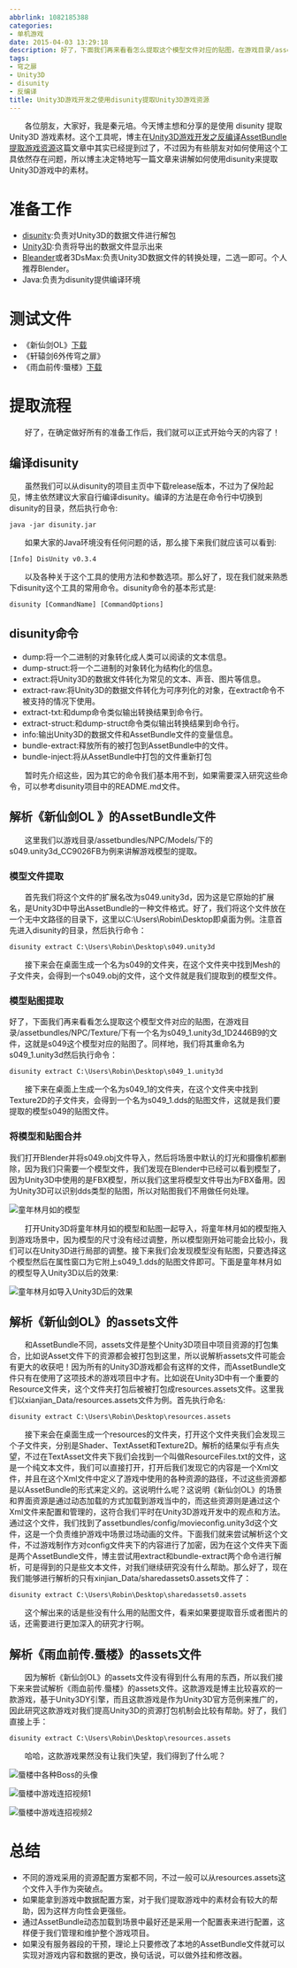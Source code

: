 ```yaml
---
abbrlink: 1082185388
categories:
- 单机游戏
date: 2015-04-03 13:29:18
description: 好了，下面我们再来看看怎么提取这个模型文件对应的贴图，在游戏目录/assetbundles/NPC/Texture/下有一个名为s049_1.unity3d_1D2446B9的文件，这就是s049这个模型对应的贴图了;下面我们就来尝试解析这个文件，不过游戏制作方对config文件夹下的内容进行了加密，因为在这个文件夹下面是两个AssetBundle文件，博主尝试用extract和bundle-extract两个命令进行解析，可是得到的只是些文本文件，对我们继续研究没有什么帮助;这个工具呢，博主在[Unity3D游戏开发之反编译AssetBundle提取游戏资源](http://www.qinyuanpei.com/2015/04/02/unity3d-development-with-assetbundle/)这篇文章中其实已经提到过了，不过因为有些朋友对如何使用这个工具依然存在问题，所以博主决定特地写一篇文章来讲解如何使用disunity来提取Unity3D游戏中的素材
tags:
- 穹之扉
- Unity3D
- disunity
- 反编译
title: Unity3D游戏开发之使用disunity提取Unity3D游戏资源
---
```


&emsp;&emsp;各位朋友，大家好，我是秦元培。今天博主想和分享的是使用 disunity 提取 Unity3D 游戏素材。这个工具呢，博主在[Unity3D游戏开发之反编译AssetBundle提取游戏资源](http://www.qinyuanpei.com/2015/04/02/unity3d-development-with-assetbundle/)这篇文章中其实已经提到过了，不过因为有些朋友对如何使用这个工具依然存在问题，所以博主决定特地写一篇文章来讲解如何使用disunity来提取Unity3D游戏中的素材。

<!--more-->

# 准备工作
* [disunity](https://github.com/ata4/disunity):负责对Unity3D的数据文件进行解包
* [Unity3D](http://www.unity3d.com):负责将导出的数据文件显示出来
* [Bleander](http://www.blender.org/)或者3DsMax:负责Unity3D数据文件的转换处理，二选一即可。个人推荐Blender。
* Java:负责为disunity提供编译环境

# 测试文件
* 《新仙剑OL》[下载](http://pan.baidu.com/s/1gd5tSzD)
* 《轩辕剑6外传穹之扉》
* 《雨血前传:蜃楼》[下载](http://pan.baidu.com/s/1dDwA6qt)

# 提取流程
&emsp;&emsp;好了，在确定做好所有的准备工作后，我们就可以正式开始今天的内容了！
## 编译disunity
&emsp;&emsp;虽然我们可以从disunity的项目主页中下载release版本，不过为了保险起见，博主依然建议大家自行编译disunity。编译的方法是在命令行中切换到disunity的目录，然后执行命令:
```Shell
java -jar disunity.jar
```
&emsp;&emsp;如果大家的Java环境没有任何问题的话，那么接下来我们就应该可以看到:
```Sheel
[Info] DisUnity v0.3.4
```
&emsp;&emsp;以及各种关于这个工具的使用方法和参数选项。那么好了，现在我们就来熟悉下disunity这个工具的常用命令。disunity命令的基本形式是:
```
disunity [CommandName] [CommandOptions]
```
## disunity命令
* dump:将一个二进制的对象转化成人类可以阅读的文本信息。
* dump-struct:将一个二进制的对象转化为结构化的信息。
* extract:将Unity3D的数据文件转化为常见的文本、声音、图片等信息。
* extract-raw:将Unity3D的数据文件转化为可序列化的对象，在extract命令不被支持的情况下使用。
* extract-txt:和dump命令类似输出转换结果到命令行。
* extract-struct:和dump-struct命令类似输出转换结果到命令行。
* info:输出Unity3D的数据文件和AssetBundle文件的变量信息。
* bundle-extract:释放所有的被打包到AssetBundle中的文件。
* bundle-inject:将从AssetBundle中打包的文件重新打包

&emsp;&emsp;暂时先介绍这些，因为其它的命令我们基本用不到，如果需要深入研究这些命令，可以参考disunity项目中的README.md文件。

## 解析《新仙剑OL 》的AssetBundle文件
&emsp;&emsp;这里我们以游戏目录/assetbundles/NPC/Models/下的s049.unity3d_CC9026FB为例来讲解游戏模型的提取。
### 模型文件提取
&emsp;&emsp;首先我们将这个文件的扩展名改为s049.unity3d，因为这是它原始的扩展名，是Unity3D中导出AssetBundle的一种文件格式。好了，我们将这个文件放在一个无中文路径的目录下，这里以C:\Users\Robin\Desktop即桌面为例。注意首先进入disunity的目录，然后执行命令：
```Shell
disunity extract C:\Users\Robin\Desktop\s049.unity3d
```
&emsp;&emsp;接下来会在桌面生成一个名为s049的文件夹，在这个文件夹中找到Mesh的子文件夹，会得到一个s049.obj的文件，这个文件就是我们提取到的模型文件。
### 模型贴图提取
好了，下面我们再来看看怎么提取这个模型文件对应的贴图，在游戏目录/assetbundles/NPC/Texture/下有一个名为s049_1.unity3d_1D2446B9的文件，这就是s049这个模型对应的贴图了。同样地，我们将其重命名为s049_1.unity3d然后执行命令：
```Shell
disunity extract C:\Users\Robin\Desktop\s049_1.unity3d
```
&emsp;&emsp;接下来在桌面上生成一个名为s049_1的文件夹，在这个文件夹中找到Texture2D的子文件夹，会得到一个名为s049_1.dds的贴图文件，这就是我们要提取的模型s049的贴图文件。
### 将模型和贴图合并
我们打开Blender并将s049.obj文件导入，然后将场景中默认的灯光和摄像机都删除，因为我们只需要一个模型文件，我们发现在Blender中已经可以看到模型了，因为Unity3D中使用的是FBX模型，所以我们这里将模型文件导出为FBX备用。因为Unity3D可以识别dds类型的贴图，所以对贴图我们不用做任何处理。

![童年林月如的模型](https://ww1.sinaimg.cn/large/4c36074fly1fz05jg3u49j20s50gz0to.jpg)

&emsp;&emsp;打开Unity3D将童年林月如的模型和贴图一起导入，将童年林月如的模型拖入到游戏场景中，因为模型的尺寸没有经过调整，所以模型刚开始可能会比较小，我们可以在Unity3D进行局部的调整。接下来我们会发现模型没有贴图，只要选择这个模型然后在属性窗口为它附上s049_1.dds的贴图文件即可。下面是童年林月如的模型导入Unity3D以后的效果:

![童年林月如导入Unity3D后的效果](https://ww1.sinaimg.cn/large/4c36074fly1fz05d13ddij20ax0bpdgo.jpg)

## 解析《新仙剑OL》的assets文件
&emsp;&emsp;和AssetBundle不同，assets文件是整个Unity3D项目中项目资源的打包集合，比如说Asset文件下的资源都会被打包到这里，所以说解析assets文件可能会有更大的收获吧！因为所有的Unity3D游戏都会有这样的文件，而AssetBundle文件只有在使用了这项技术的游戏项目中才有。比如说在Unity3D中有一个重要的Resource文件夹，这个文件夹打包后被被打包成resources.assets文件。这里我们以xianjian_Data/resources.assets文件为例。首先执行命名:
```Shell
disunity extract C:\Users\Robin\Desktop\resources.assets
```
&emsp;&emsp;接下来会在桌面生成一个resources的文件夹，打开这个文件夹我们会发现三个子文件夹，分别是Shader、TextAsset和Texture2D。解析的结果似乎有点失望，不过在TextAsset文件夹下我们会找到一个叫做ResourceFiles.txt的文件，这是一个纯文本文件，我们可以直接打开，打开后我们发现它的内容是一个Xml文件，并且在这个Xml文件中定义了游戏中使用的各种资源的路径，不过这些资源都是以AssetBundle的形式来定义的。这说明什么呢？这说明《新仙剑OL》的场景和界面资源是通过动态加载的方式加载到游戏当中的，而这些资源则是通过这个Xml文件来配置和管理的，这符合我们平时在Unity3D游戏开发中的观点和方法。通过这个文件，我们找到了assetbundles/config/movieconfig.unity3d这个文件，这是一个负责维护游戏中场景过场动画的文件。下面我们就来尝试解析这个文件，不过游戏制作方对config文件夹下的内容进行了加密，因为在这个文件夹下面是两个AssetBundle文件，博主尝试用extract和bundle-extract两个命令进行解析，可是得到的只是些文本文件，对我们继续研究没有什么帮助。那么好了，现在我们能够进行解析的只有xinjian_Data/sharedassets0.assets文件了：
```Shell
disunity extract C:\Users\Robin\Desktop\sharedassets0.assets
```
&emsp;&emsp;这个解出来的话是些没有什么用的贴图文件，看来如果要提取音乐或者图片的话，还需要进行更加深入的研究才行啊。

## 解析《雨血前传.蜃楼》的assets文件
&emsp;&emsp;因为解析《新仙剑OL》的assets文件没有得到什么有用的东西，所以我们接下来来尝试解析《雨血前传.蜃楼》的assets文件。这款游戏是博主比较喜欢的一款游戏，基于Unity3DY引擎，而且这款游戏是作为Unity3D官方范例来推广的，因此研究这款游戏对我们提高Unity3D的资源打包机制会比较有帮助。好了，我们直接上手：
```Shell
disunity extract C:\Users\Robin\Desktop\resources.assets
```
&emsp;&emsp;哈哈，这款游戏果然没有让我们失望，我们得到了什么呢？

![蜃楼中各种Boss的头像](https://ww1.sinaimg.cn/large/4c36074fly1fz01yhmincj20ur0cdqan.jpg)

![蜃楼中游戏连招视频1](https://ww1.sinaimg.cn/large/4c36074fly1fz01tz1bvqj208w050mxb.jpg)

![蜃楼中游戏连招视频2](https://ww1.sinaimg.cn/large/4c36074fly1fyzcu600c0j208w0500sp.jpg)


# 总结
* 不同的游戏采用的资源配置方案都不同，不过一般可以从resources.assets这个文件入手作为突破点。
* 如果能拿到游戏中数据配置方案，对于我们提取游戏中的素材会有较大的帮助，因为这样方向性会更强些。
* 通过AssetBundle动态加载到场景中最好还是采用一个配置表来进行配置，这样便于我们管理和维护整个游戏项目。
* 如果没有服务器段的干预，理论上只要修改了本地的AssetBundle文件就可以实现对游戏内容和数据的更改，换句话说，可以做外挂和修改器。
